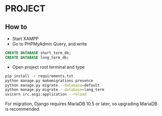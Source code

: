 # PROJECT

## How to

- Start XAMPP
- Go to PHPMyAdmin Query, and write

```sql
CREATE DATABASE short_term_db;
CREATE DATABASE long_term_db;
```

- Open project root terminal and type

```sh
pip install -r requirements.txt
python manage.py makemigrations presence
python manage.py migrate --database=default
python manage.py migrate --database=long_term
uvicorn src.asgi:application --reload
```

For migration, Django requires MariaDB 10.5 or later, so upgrading MariaDB is recommended.
